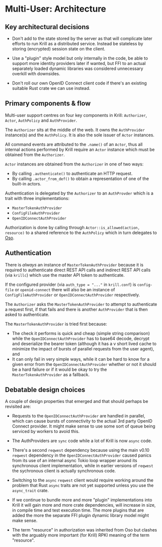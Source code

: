 # Multi-User: Architecture

## Key architectural decisions

  - Don't add to the state stored by the server as that will complicate later efforts to run Krill as a distributed
    service. Instead be stateless by storing (encrypted) session state on the client.

  - Use a "plugin" style model but only internally in the code, be able to support more identity providers later
    if wanted, but FFI to an actual separately loaded dynamic libraries was considered unnecessary overkill with
    downsides.

  - Don't roll our own OpenID Connect client code if there's an existing suitable Rust crate we can use instead.

## Primary components & flow

Multi-user support centres on four key components in Krill: `Authorizer`, `Actor`, `AuthPolicy` and `AuthProvider`.

The `Authorizer` sits at the middle of the web. It owns the `AuthProvider` instance(s) and the `AuthPolicy`. It is also
the sole issuer of `Actor` instances.

All command events are attributed to the `.name()` of an `Actor`, thus all internal
actions performed by Krill require an `Actor` instance which must be obtained from
the `Authorizer`.

`Actor` instances are obtained from the `Authorizer` in one of two ways:

  - By calling `.authenticate()` to authenticate an HTTP request.
  - By calling `.actor_from_def()` to obtain a representation of one of the built-in actors.

Authentication is delegated by the `Authorizer` to an `AuthProvder` which is a trait with three implementations:

- `MasterTokenAuthProvider`
- `ConfigFileAuthProvider`
- `OpenIDConnectAuthProvider`

Authorization is done by calling through `Actor::is_allowed(action, resource)` to a shared reference to the `AuthPolicy` which in turn delegates to [Oso](https://crates.io/crates/oso).

## Authentication

There is *always* an instance of `MasterTokenAuthProvider` because it is required to authenticate direct REST API calls
and indirect REST API calls (via `krillc`) which use the master API token to authenticate.

If the configured provider (via `auth_type = "..."` in `krill.conf`) is `config-file` or `openid-connect` there will
also be an instance of `ConfigFileAuthProvider` or `OpenIDConnectAuthProvider` respectively.

The `Authorizer` asks the `MasterTokenAuthProvider` to attempt to authenticate a request first, if that fails and there
is another `AuthProvider` that is then asked to authenticate.

The `MasterTokenAuthProvider` is tried first because:

  - The check it performs is quick and cheap (simple string comparison) while the `OpenIDConnectAuthProvider` has to
    base64 decode, decrypt and deserialize the bearer token (although it has a v short lived cache to minimize the impact
    of bursts of parallel requests from the user agent), and
  - It can only fail in very simple ways, while it can be hard to know for a given error from the
    `OpenIDConnectAuthProvider` whether or not it should be a hard failure or if it would be okay to try the
    `MasterTokenAuthProvider` as a fallback.

## Debatable design choices

A couple of design properties that emerged and that should perhaps be revisited are:

  - Requests to the `OpenIDConnectAuthProvider` are handled in parallel, which can cause bursts of connectivity to the
    actual 3rd party OpenID Connect provider. It might make sense to use some sort of queue being serviced by workers to
    avoid this.

  - The AuthProviders are `sync` code while a lot of Krill is now `async` code.

  - There's a second `reqwest` dependency because using the main v0.10 `reqwest` dependency in the
    `OpenIDConnectAuthProvider` caused panics from its use of an internal async Tokio loop wrapper around its
    synchronous client implementation, while in earlier versions of `reqwest` the sychronous client is actually
    synchronous code.
    
  - Switching to the `async` `reqwest` client would require working around the problem that
    Rust `async` traits are not yet supported unless you use the `async_trait` crate.

  - If we continue to bundle more and more "plugin" implementations into Krill it will gain more and more crate
    dependencies, will increase in size, in compile time and test execution time. The more plugins that are added
    the more the separate FFI plugin dynamic library model might make sense.

  - The term "resource" in authorization was inherited from Oso but clashes with the arguably more important (for Krill)
    RPKI meaning of the term "resource".